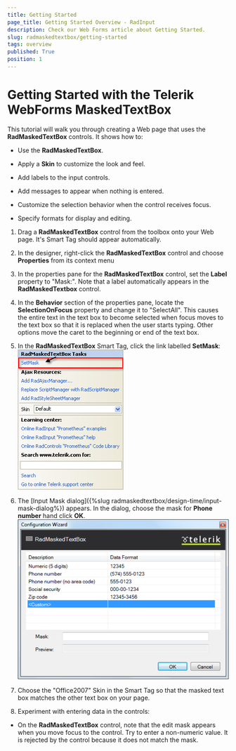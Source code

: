```yaml
---
title: Getting Started
page_title: Getting Started Overview - RadInput
description: Check our Web Forms article about Getting Started.
slug: radmaskedtextbox/getting-started
tags: overview
published: True
position: 1
---
```


# Getting Started with the Telerik WebForms MaskedTextBox





This tutorial will walk you through creating a Web page that uses the **RadMaskedTextBox** controls. It shows how to:

* Use the **RadMaskedTextBox**.

* Apply a **Skin** to customize the look and feel.

* Add labels to the input controls.

* Add messages to appear when nothing is entered.

* Customize the selection behavior when the control receives focus.

* Specify formats for display and editing.


1. Drag a **RadMaskedTextBox** control from the toolbox onto your Web page. It's Smart Tag should appear automatically.

1. In the designer, right-click the **RadMaskedTextBox** control and choose **Properties** from its context menu

1. In the properties pane for the **RadMaskedTextBox** control, set the **Label** property to "Mask:". Note that a label automatically appears in the **RadMaskedTextbox** control.


1. In the **Behavior** section of the properties pane, locate the **SelectionOnFocus** property and change it to "SelectAll". This causes the entire text in the text box to become selected when focus moves to the text box so that it is replaced when the user starts typing. Other options move the caret to the beginning or end of the text box.

1. In the **RadMaskedTextBox** Smart Tag, click the link labelled **SetMask**:
![Mask](images/RadMaskedTextBoxSetMask.png "Mask")

1. The [Input Mask dialog]({%slug radmaskedtextbox/design-time/input-mask-dialog%}) appears. In the dialog, choose the mask for **Phone number** hand click **OK**.
![Mask Dialog](images/InputMaskDialog.png "Mask Dialog")

1. Choose the "Office2007" Skin in the Smart Tag so that the masked text box matches the other text box on your page.

1. Experiment with entering data in the controls:


* On the **RadMaskedTextBox** control, note that the edit mask appears when you move focus to the control. Try to enter a non-numeric value. It is rejected by the control because it does not match the mask.

